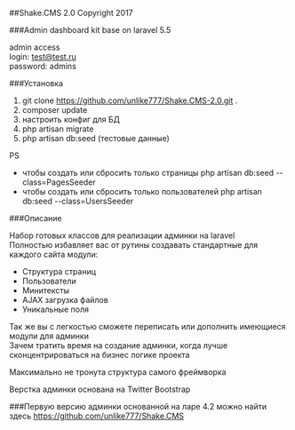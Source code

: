 ##Shake.CMS 2.0 Copyright 2017

###Admin dashboard kit base on laravel 5.5

admin access  
login: test@test.ru  
password: admins 

###Установка

1. git clone https://github.com/unlike777/Shake.CMS-2.0.git .
2. composer update
3. настроить конфиг для БД
4. php artisan migrate
5. php artisan db:seed (тестовые данные)

PS
+ чтобы создать или сбросить только страницы php artisan db:seed --class=PagesSeeder
+ чтобы создать или сбросить только пользователей php artisan db:seed --class=UsersSeeder

###Описание

Набор готовых классов для реализации админки на laravel  
Полностью избавляет вас от рутины создавать стандартные для каждого сайта модули:
* Структура страниц
* Пользователи
* Минитексты
* AJAX загрузка файлов
* Уникальные поля

Так же вы с легкостью сможете переписать или дополнить имеющиеся модули для админки  
Зачем тратить время на создание админки, когда лучше сконцентрироваться на бизнес логике проекта

Максимально не тронута структура самого фреймворка

Верстка админки основана на Twitter Bootstrap

###Первую версию админки основанной на ларе 4.2 можно найти здесь
https://github.com/unlike777/Shake.CMS
